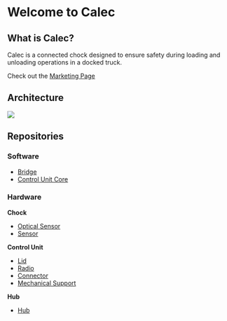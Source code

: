 # Welcome to Calec

## What is Calec?

Calec is a connected chock designed to ensure safety during loading and unloading operations in a docked truck. 

Check out the [Marketing Page](https://vigis.ch/en/loading-bays/)

## Architecture

![](./calec_system.png)

## Repositories

### Software

- [Bridge](https://github.com/viacam-calec/bridge)
- [Control Unit Core](https://github.com/viacam-calec/control-unit-core)

### Hardware

**Chock**

- [Optical Sensor](https://github.com/Viacam-Calec/pcb-optical-sensor)
- [Sensor](https://github.com/Viacam-Calec/pcb-sensor)

**Control Unit**

- [Lid](https://github.com/Viacam-Calec/pcb-lid)
- [Radio](https://github.com/Viacam-Calec/pcb-radio)
- [Connector](https://github.com/Viacam-Calec/pcb-connector)
- [Mechanical Support](https://github.com/Viacam-Calec/control-unit-mechanical)

**Hub**

- [Hub](https://github.com/Viacam-Calec/pcb-hub)

